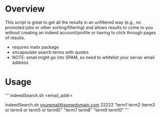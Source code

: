 # Overview
This script is great to get all the results in an unfiltered way (e.g., no promoted jobs or other sorting/filtering) and allows results to come to you without creating an indeed account/profile or having to click through pages of results.
- requires mailx package
- encapsulate search terms with quotes
- NOTE: email might go into SPAM, so need to whitelist your server email address

# Usage
'''
indeedSearch.sh <email_addr> <ZIP code> <terms that must be found> <terms to match at least one of> <terms that must NOT be found>
  
indeedSearch.sh youremail@somedomain.com 22222 "term1 term2 (term3 or term4 or term5 or term6)" "term7 term8" "term9 term10"
'''
